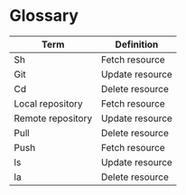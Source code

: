 # Glossary

| Term        | Definition                           |
| ----------- | ------------------------------------ |
| Sh          | Fetch resource                       |
| Git         | Update resource                      |
| Cd          | Delete resource                      |
| Local repository | Fetch resource                  |
| Remote repository        | Update resource         |
| Pull        | Delete resource                      |
| Push        | Fetch resource                       |
| ls          | Update resource                      |
| la           | Delete resource                     |